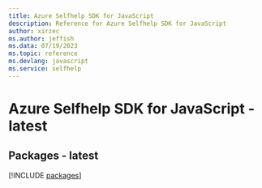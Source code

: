 ```yaml
---
title: Azure Selfhelp SDK for JavaScript
description: Reference for Azure Selfhelp SDK for JavaScript
author: xirzec
ms.author: jeffish
ms.data: 07/19/2023
ms.topic: reference
ms.devlang: javascript
ms.service: selfhelp
---
```

# Azure Selfhelp SDK for JavaScript - latest
## Packages - latest
[!INCLUDE [packages](selfhelp-index.md)]